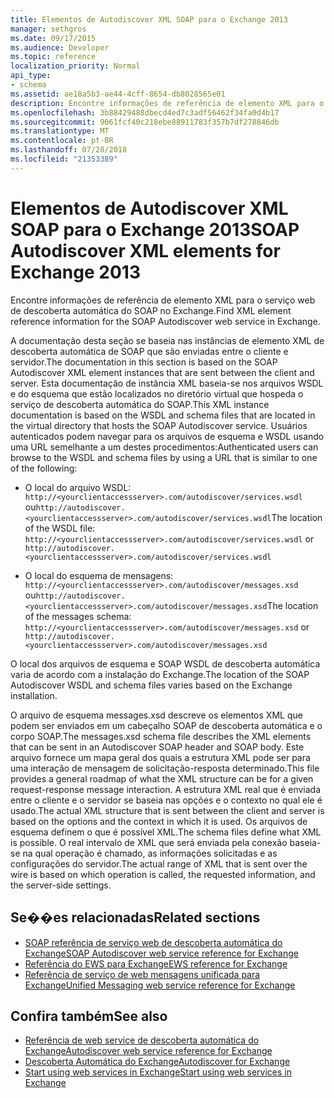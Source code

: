 ```yaml
---
title: Elementos de Autodiscover XML SOAP para o Exchange 2013
manager: sethgros
ms.date: 09/17/2015
ms.audience: Developer
ms.topic: reference
localization_priority: Normal
api_type:
- schema
ms.assetid: ae18a5b3-ae44-4cff-8654-db8028565e01
description: Encontre informações de referência de elemento XML para o serviço web de descoberta automática do SOAP no Exchange.
ms.openlocfilehash: 3b88429488dbecd4ed7c3adf56462f34fa0d4b17
ms.sourcegitcommit: 9061fcf40c218ebe88911783f357b7df278846db
ms.translationtype: MT
ms.contentlocale: pt-BR
ms.lasthandoff: 07/28/2018
ms.locfileid: "21353389"
---
```

# <a name="soap-autodiscover-xml-elements-for-exchange-2013"></a><span data-ttu-id="6e64f-103">Elementos de Autodiscover XML SOAP para o Exchange 2013</span><span class="sxs-lookup"><span data-stu-id="6e64f-103">SOAP Autodiscover XML elements for Exchange 2013</span></span>

<span data-ttu-id="6e64f-104">Encontre informações de referência de elemento XML para o serviço web de descoberta automática do SOAP no Exchange.</span><span class="sxs-lookup"><span data-stu-id="6e64f-104">Find XML element reference information for the SOAP Autodiscover web service in Exchange.</span></span>
  
<span data-ttu-id="6e64f-105">A documentação desta seção se baseia nas instâncias de elemento XML de descoberta automática de SOAP que são enviadas entre o cliente e servidor.</span><span class="sxs-lookup"><span data-stu-id="6e64f-105">The documentation in this section is based on the SOAP Autodiscover XML element instances that are sent between the client and server.</span></span> <span data-ttu-id="6e64f-106">Esta documentação de instância XML baseia-se nos arquivos WSDL e do esquema que estão localizados no diretório virtual que hospeda o serviço de descoberta automática do SOAP.</span><span class="sxs-lookup"><span data-stu-id="6e64f-106">This XML instance documentation is based on the WSDL and schema files that are located in the virtual directory that hosts the SOAP Autodiscover service.</span></span> <span data-ttu-id="6e64f-107">Usuários autenticados podem navegar para os arquivos de esquema e WSDL usando uma URL semelhante a um destes procedimentos:</span><span class="sxs-lookup"><span data-stu-id="6e64f-107">Authenticated users can browse to the WSDL and schema files by using a URL that is similar to one of the following:</span></span>
  
- <span data-ttu-id="6e64f-108">O local do arquivo WSDL: `http://<yourclientaccessserver>.com/autodiscover/services.wsdl` ou`http://autodiscover.<yourclientaccessserver>.com/autodiscover/services.wsdl`</span><span class="sxs-lookup"><span data-stu-id="6e64f-108">The location of the WSDL file: `http://<yourclientaccessserver>.com/autodiscover/services.wsdl` or `http://autodiscover.<yourclientaccessserver>.com/autodiscover/services.wsdl`</span></span>
    
- <span data-ttu-id="6e64f-109">O local do esquema de mensagens: `http://<yourclientaccessserver>.com/autodiscover/messages.xsd` ou`http://autodiscover.<yourclientaccessserver>.com/autodiscover/messages.xsd`</span><span class="sxs-lookup"><span data-stu-id="6e64f-109">The location of the messages schema: `http://<yourclientaccessserver>.com/autodiscover/messages.xsd` or `http://autodiscover.<yourclientaccessserver>.com/autodiscover/messages.xsd`</span></span> 
    
<span data-ttu-id="6e64f-110">O local dos arquivos de esquema e SOAP WSDL de descoberta automática varia de acordo com a instalação do Exchange.</span><span class="sxs-lookup"><span data-stu-id="6e64f-110">The location of the SOAP Autodiscover WSDL and schema files varies based on the Exchange installation.</span></span>
  
<span data-ttu-id="6e64f-111">O arquivo de esquema messages.xsd descreve os elementos XML que podem ser enviados em um cabeçalho SOAP de descoberta automática e o corpo SOAP.</span><span class="sxs-lookup"><span data-stu-id="6e64f-111">The messages.xsd schema file describes the XML elements that can be sent in an Autodiscover SOAP header and SOAP body.</span></span> <span data-ttu-id="6e64f-112">Este arquivo fornece um mapa geral dos quais a estrutura XML pode ser para uma interação de mensagem de solicitação-resposta determinado.</span><span class="sxs-lookup"><span data-stu-id="6e64f-112">This file provides a general roadmap of what the XML structure can be for a given request-response message interaction.</span></span> <span data-ttu-id="6e64f-113">A estrutura XML real que é enviada entre o cliente e o servidor se baseia nas opções e o contexto no qual ele é usado.</span><span class="sxs-lookup"><span data-stu-id="6e64f-113">The actual XML structure that is sent between the client and server is based on the options and the context in which it is used.</span></span> <span data-ttu-id="6e64f-114">Os arquivos de esquema definem o que é possível XML.</span><span class="sxs-lookup"><span data-stu-id="6e64f-114">The schema files define what XML is possible.</span></span> <span data-ttu-id="6e64f-115">O real intervalo de XML que será enviada pela conexão baseia-se na qual operação é chamado, as informações solicitadas e as configurações do servidor.</span><span class="sxs-lookup"><span data-stu-id="6e64f-115">The actual range of XML that is sent over the wire is based on which operation is called, the requested information, and the server-side settings.</span></span> 
  
## <a name="related-sections"></a><span data-ttu-id="6e64f-116">Se��es relacionadas</span><span class="sxs-lookup"><span data-stu-id="6e64f-116">Related sections</span></span>

- [<span data-ttu-id="6e64f-117">SOAP referência de serviço web de descoberta automática do Exchange</span><span class="sxs-lookup"><span data-stu-id="6e64f-117">SOAP Autodiscover web service reference for Exchange</span></span>](soap-autodiscover-web-service-reference-for-exchange.md)    
- [<span data-ttu-id="6e64f-118">Referência do EWS para Exchange</span><span class="sxs-lookup"><span data-stu-id="6e64f-118">EWS reference for Exchange</span></span>](ews-reference-for-exchange.md)    
- [<span data-ttu-id="6e64f-119">Referência de serviço de web mensagens unificada para Exchange</span><span class="sxs-lookup"><span data-stu-id="6e64f-119">Unified Messaging web service reference for Exchange</span></span>](unified-messaging-web-service-reference-for-exchange.md)
    
## <a name="see-also"></a><span data-ttu-id="6e64f-120">Confira também</span><span class="sxs-lookup"><span data-stu-id="6e64f-120">See also</span></span>

- [<span data-ttu-id="6e64f-121">Referência de web service de descoberta automática do Exchange</span><span class="sxs-lookup"><span data-stu-id="6e64f-121">Autodiscover web service reference for Exchange</span></span>](autodiscover-web-service-reference-for-exchange.md)
- [<span data-ttu-id="6e64f-122">Descoberta Automática do Exchange</span><span class="sxs-lookup"><span data-stu-id="6e64f-122">Autodiscover for Exchange</span></span>](../exchange-web-services/autodiscover-for-exchange.md)
- [<span data-ttu-id="6e64f-123">Start using web services in Exchange</span><span class="sxs-lookup"><span data-stu-id="6e64f-123">Start using web services in Exchange</span></span>](../exchange-web-services/start-using-web-services-in-exchange.md)
    


